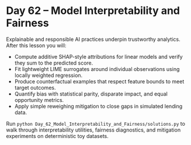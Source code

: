 # Day 62 – Model Interpretability and Fairness

Explainable and responsible AI practices underpin trustworthy analytics. After this lesson you will:

- Compute additive SHAP-style attributions for linear models and verify they sum to the predicted score.
- Fit lightweight LIME surrogates around individual observations using locally weighted regression.
- Produce counterfactual examples that respect feature bounds to meet target outcomes.
- Quantify bias with statistical parity, disparate impact, and equal opportunity metrics.
- Apply simple reweighing mitigation to close gaps in simulated lending data.

Run `python Day_62_Model_Interpretability_and_Fairness/solutions.py` to walk through interpretability utilities, fairness diagnostics, and mitigation experiments on deterministic toy datasets.
